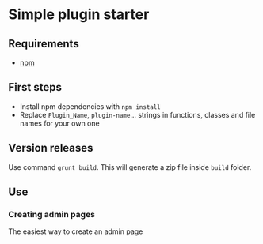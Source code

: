 # Simple plugin starter

## Requirements

* [npm](https://docs.npmjs.com/getting-started/installing-node)

## First steps
* Install npm dependencies with `npm install`
* Replace `Plugin_Name`, `plugin-name`... strings in functions, classes and file names for your own one

## Version releases
Use command `grunt build`. This will generate a zip file inside `build` folder.

## Use

### Creating admin pages
The easiest way to create an admin page

